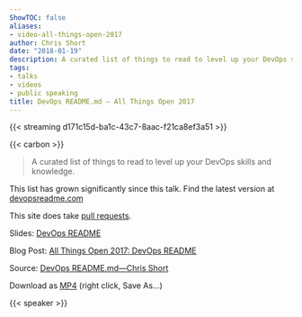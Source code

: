 ```yaml
---
ShowTOC: false
aliases:
- video-all-things-open-2017
author: Chris Short
date: "2018-01-19"
description: A curated list of things to read to level up your DevOps skills and knowledge.
tags:
- talks
- videos
- public speaking
title: DevOps README.md — All Things Open 2017
---
```


{{< streaming d171c15d-ba1c-43c7-8aac-f21ca8ef3a51 >}}

{{< carbon >}}

> A curated list of things to read to level up your DevOps skills and knowledge.

This list has grown significantly since this talk. Find the latest version at [devopsreadme.com](https://devopsreadme.com/)  

This site does take [pull requests](https://github.com/chris-short/devopsreadme.com).

Slides: [DevOps README](https://speakerdeck.com/chrisshort/devops-readme-dot-md)

Blog Post: [All Things Open 2017: DevOps README](/all-things-open-2017-devops-readme/)

Source: [DevOps README.md—Chris Short](https://youtu.be/Ibnj-YZTypU)

Download as [MP4](https://cdn.chrisshort.net/chrisshort/DevOps-README.md-Chris-Short.mp4) (right click, Save As...)

{{< speaker >}}
